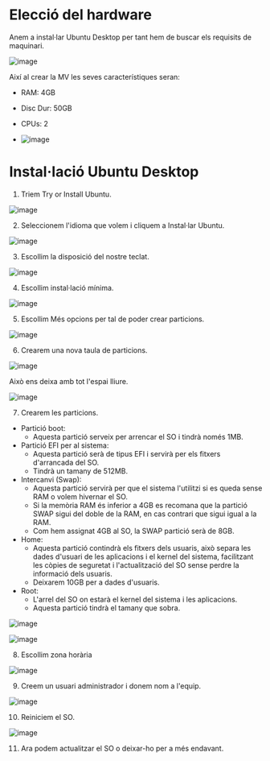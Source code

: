 # Elecció del hardware

Anem a instal·lar Ubuntu Desktop per tant hem de buscar els requisits de maquinari.

![image](https://github.com/XaSaFa/MP04/assets/110727546/c0916040-9d53-4510-8e1f-e9b7ea97222e)

Així al crear la MV les seves característiques seran:

- RAM: 4GB
- Disc Dur: 50GB
- CPUs: 2

- ![image](https://github.com/XaSaFa/MP04/assets/110727546/1a37568c-e270-4b83-a9a9-2b11ae5c34b9)

# Instal·lació Ubuntu Desktop

1. Triem Try or Install Ubuntu.

![image](https://github.com/XaSaFa/MP04/assets/110727546/0bf9f2fa-8eda-452a-b3e4-411b778f34bb)

2. Seleccionem l'idioma que volem i cliquem a Instal·lar Ubuntu.

![image](https://github.com/XaSaFa/MP04/assets/110727546/e7382f99-5b43-4fab-be26-e967c0cc172b)

3. Escollim la disposició del nostre teclat.

![image](https://github.com/XaSaFa/MP04/assets/110727546/823d8ca6-cc34-4381-a4d6-1ba6e3edf08d)

4. Escollim instal·lació mínima.

![image](https://github.com/XaSaFa/MP04/assets/110727546/7f1da4a9-372e-4c86-abff-20aa2581e465)

5. Escollim Més opcions per tal de poder crear particions.

![image](https://github.com/XaSaFa/MP04/assets/110727546/b50311ca-8f22-4832-b829-0b05425a5931)

6. Crearem una nova taula de particions.

![image](https://github.com/XaSaFa/MP04/assets/110727546/ae9d9b28-9e9a-459b-92e6-666fbc19d276)

Això ens deixa amb tot l'espai lliure.

![image](https://github.com/XaSaFa/MP04/assets/110727546/99db0c5f-d958-4802-8c70-a3199098b830)

7. Crearem les particions.

 - Partició boot:
   - Aquesta partició serveix per arrencar el SO i tindrà només 1MB.
 - Partició EFI per al sistema:
   - Aquesta partició serà de tipus EFI i servirà per els fitxers d'arrancada del SO.
   - Tindrà un tamany de 512MB.  
 - Intercanvi (Swap):
   - Aquesta partició servirà per que el sistema l'utilitzi si es queda sense RAM o volem hivernar el SO.
   - Si la memòria RAM és inferior a 4GB es recomana que la partició SWAP sigui del doble de la RAM, en cas contrari que sigui igual a la RAM.
   - Com hem assignat 4GB al SO, la SWAP partició serà de 8GB.
 - Home:
   - Aquesta partició contindrà els fitxers dels usuaris, això separa les dades d'usuari de les aplicacions i el kernel del sistema, facilitzant les còpies de seguretat i l'actualització del SO sense perdre la informació dels usuaris.
   - Deixarem 10GB per a dades d'usuaris.
 - Root:
   - L'arrel del SO on estarà el kernel del sistema i les aplicacions.
   - Aquesta partició tindrà el tamany que sobra.

![image](https://github.com/XaSaFa/MP04/assets/110727546/7735f11c-3001-4389-b058-a53797371d35)

![image](https://github.com/XaSaFa/MP04/assets/110727546/07bd7636-49a5-4806-a906-1794ce73f2df)

8. Escollim zona horària

![image](https://github.com/XaSaFa/MP04/assets/110727546/94bf4726-a66f-4b3e-a0c7-e5f3f1b2b6ed)

9. Creem un usuari administrador i donem nom a l'equip.

![image](https://github.com/XaSaFa/MP04/assets/110727546/87c27c61-5748-4053-a385-cd4d8615a5c4)

10. Reiniciem el SO.

![image](https://github.com/XaSaFa/MP04/assets/110727546/f7b1d732-a159-4e66-9420-77caa38e557c)

11. Ara podem actualitzar el SO o deixar-ho per a més endavant.
